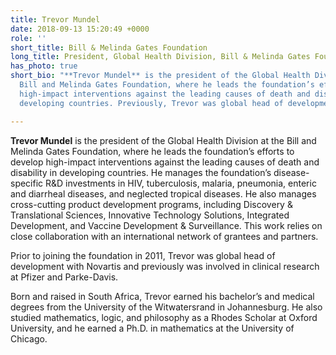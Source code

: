 ```yaml
---
title: Trevor Mundel
date: 2018-09-13 15:20:49 +0000
role: ''
short_title: Bill & Melinda Gates Foundation
long_title: President, Global Health Division, Bill & Melinda Gates Foundation
has_photo: true
short_bio: "**Trevor Mundel** is the president of the Global Health Division at the
  Bill and Melinda Gates Foundation, where he leads the foundation’s efforts to develop
  high-impact interventions against the leading causes of death and disability in
  developing countries. Previously, Trevor was global head of development with Novartis."

---
```

**Trevor Mundel** is the president of the Global Health Division at the Bill and Melinda Gates Foundation, where he leads the foundation’s efforts to develop high-impact interventions against the leading causes of death and disability in developing countries. He manages the foundation’s disease-specific R&D investments in HIV, tuberculosis, malaria, pneumonia, enteric and diarrheal diseases, and neglected tropical diseases. He also manages cross-cutting product development programs, including Discovery & Translational Sciences, Innovative Technology Solutions, Integrated Development, and Vaccine Development & Surveillance. This work relies on close collaboration with an international network of grantees and partners.  
  
Prior to joining the foundation in 2011, Trevor was global head of development with Novartis and previously was involved in clinical research at Pfizer and Parke-Davis.  
  
Born and raised in South Africa, Trevor earned his bachelor’s and medical degrees from the University of the Witwatersrand in Johannesburg. He also studied mathematics, logic, and philosophy as a Rhodes Scholar at Oxford University, and he earned a Ph.D. in mathematics at the University of Chicago.